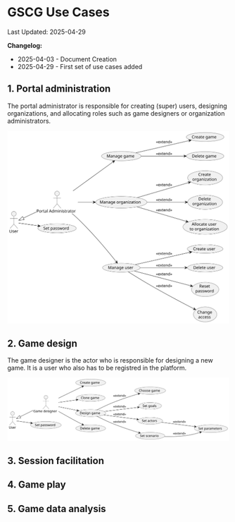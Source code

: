# GSCG Use Cases

Last Updated: 2025-04-29

__Changelog:__
 - 2025-04-03 - Document Creation
 - 2025-04-29 - First set of use cases added
 
## 1. Portal administration
The portal administrator is responsible for creating (super) users, designing organizations, and allocating roles such as game designers or organization administrators.

![](portal-administration.svg)
 
 
## 2. Game design
The game designer is the actor who is responsible for designing a new game. It is a user who also has to be registred in the platform.
 
![](game-design.svg)


## 3. Session facilitation


## 4. Game play


## 5. Game data analysis
